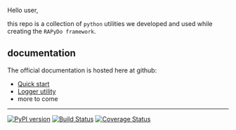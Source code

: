 Hello user,

this repo is a collection of `python` utilities
we developed and used while creating the `RAPyDo framework`.

## documentation ##

The official documentation is hosted here at github:
*   [Quick start](docs/quickstart.md)
*   [Logger utility](docs/logs.md)
*   more to come

---

[![PyPI version](https://badge.fury.io/py/rapydo-utils.svg)](https://badge.fury.io/py/rapydo-utils)  [![Build Status](https://travis-ci.org/rapydo/utils.svg)](https://travis-ci.org/rapydo/utils) [![Coverage Status](https://coveralls.io/repos/github/rapydo/utils/badge.svg?branch=master)](https://coveralls.io/github/rapydo/utils?branch=master) 
